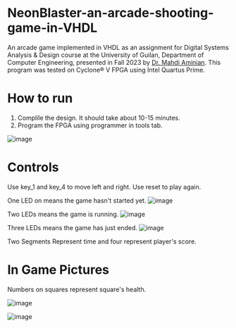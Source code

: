 
# NeonBlaster-an-arcade-shooting-game-in-VHDL
An arcade game implemented in VHDL as an assignment for Digital Systems Analysis & Design course at the University of Guilan, Department of Computer Engineering, presented in Fall 2023 by [Dr. Mahdi Aminian](https://scholar.google.com/citations?user=YVxXqIAAAAAJ&hl=en).
This program was tested on Cyclone® V FPGA using Intel Quartus Prime.

# How to run

1. Complile the design. It should take about 10-15 minutes.
2. Program the FPGA using programmer in tools tab.

![image](https://github.com/rastin-py/NeonBlaster-an-arcade-shooting-game-in-VHDL/assets/92922383/ea8086a0-01b4-41fd-86fd-a5aeaa6e81e2)


# Controls
Use key_1 and key_4 to move left and right. Use reset to play again.

One LED on means the game hasn't started yet.
![image](https://github.com/rastin-py/NeonBlaster-an-arcade-shooting-game-in-VHDL/assets/92922383/49d073d5-b5be-4cea-af29-9c08367bbcbd)

Two LEDs means the game is running.
![image](https://github.com/rastin-py/NeonBlaster-an-arcade-shooting-game-in-VHDL/assets/92922383/a2e92c60-4b36-4b5a-b579-4876393cc3ab)

Three LEDs means the game has just ended.
![image](https://github.com/rastin-py/NeonBlaster-an-arcade-shooting-game-in-VHDL/assets/92922383/b2eed1cb-31c7-4cb0-ac67-3c23136c62b9)

Two Segments Represent time and four represent player's score.


# In Game Pictures

Numbers on squares represent square's health.

![image](https://github.com/rastin-py/NeonBlaster-an-arcade-shooting-game-in-VHDL/assets/92922383/79e6f3c4-4599-4390-8aeb-41588f501da4)

![image](https://github.com/rastin-py/NeonBlaster-an-arcade-shooting-game-in-VHDL/assets/92922383/9a6a23e6-eaac-49cc-8570-d69d2e26eb19)
